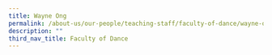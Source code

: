 ```yaml
---
title: Wayne Ong
permalink: /about-us/our-people/teaching-staff/faculty-of-dance/wayne-ong/
description: ""
third_nav_title: Faculty of Dance
---
```

